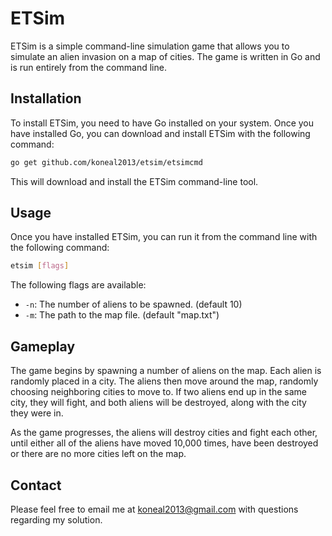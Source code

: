 # ETSim

ETSim is a simple command-line simulation game that allows you to simulate an alien invasion on a map of cities. The game is written in Go and is run entirely from the command line.

## Installation

To install ETSim, you need to have Go installed on your system. Once you have installed Go, you can download and install ETSim with the following command:

```bash
go get github.com/koneal2013/etsim/etsimcmd
```

This will download and install the ETSim command-line tool.

## Usage

Once you have installed ETSim, you can run it from the command line with the following command:

```bash
etsim [flags]
```

The following flags are available:

* `-n`: The number of aliens to be spawned. (default 10)
* `-m`: The path to the map file. (default "map.txt")

## Gameplay

The game begins by spawning a number of aliens on the map. Each alien is randomly placed in a city. The aliens then move around the map, randomly choosing neighboring cities to move to. If two aliens end up in the same city, they will fight, and both aliens will be destroyed, along with the city they were in.

As the game progresses, the aliens will destroy cities and fight each other, until either all of the aliens have moved 10,000 times, have been destroyed or there are no more cities left on the map.

## Contact

Please feel free to email me at [koneal2013@gmail.com](mailto:koneal2013@gmail.com) with questions regarding my solution.

